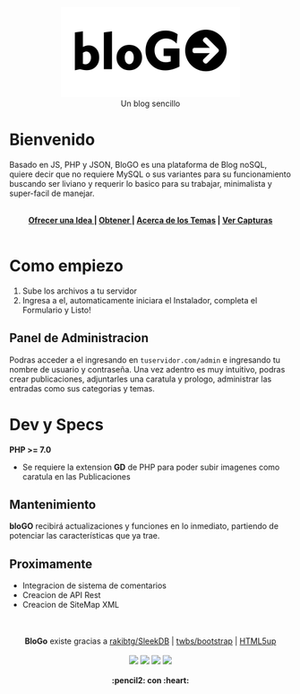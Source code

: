 
<p align="center">
<img src="https://raw.githubusercontent.com/gusgeek/bloGo/produccion/admin/assets/img/logo.svg">
  <br>
  Un blog sencillo
</p>

# Bienvenido

Basado en JS, PHP y JSON, BloGO es una plataforma de Blog noSQL, quiere decir que no requiere MySQL o sus variantes para su funcionamiento buscando ser liviano y requerir lo basico para su trabajar, minimalista y super-facil de manejar.
<br><br>
<p align="center">
<strong>
<a href="https://github.com/gusgeek/bloGo-app/issues/new"> Ofrecer una Idea </a> | <a href="https://github.com/gusgeek/bloGo-app/releases/latest"> Obtener </a> | <a href="https://github.com/gusgeek/bloGo-thm"> Acerca de los Temas</a> | <a href="https://github.com/gusgeek/bloGo-app/tree/Artworks/Capturas">Ver Capturas</a>
  </strong>
<br><br>
</p>

# Como empiezo
1) Sube los archivos a tu servidor
2) Ingresa a el, automaticamente iniciara el Instalador, completa el Formulario y Listo!

## Panel de Administracion
Podras acceder a el ingresando en ```tuservidor.com/admin``` e ingresando tu nombre de usuario y contraseña.
Una vez adentro es muy intuitivo, podras crear publicaciones, adjuntarles una caratula y prologo, administrar las entradas como sus categorias y temas. 

# Dev y Specs

**PHP >= 7.0** 
  - Se requiere la extension **GD** de PHP para poder subir imagenes como caratula en las Publicaciones
 
## Mantenimiento

 **bloGO** recibirá actualizaciones y funciones en lo inmediato, partiendo de potenciar las características que ya trae. 
 
## Proximamente
- Integracion de sistema de comentarios
- Creacion de API Rest
- Creacion de SiteMap XML

<p align="center">
  <br><br>
  <strong>BloGo</strong> existe gracias a <a href="https://github.com/rakibtg/SleekDB">rakibtg/SleekDB</a> | <a href="https://github.com/twbs/bootstrap">twbs/bootstrap</a> | <a href="https://html5up.net/">HTML5up</a>
  <br><br>
    <img src="https://img.shields.io/github/downloads/gusgeek/bloGo-app/total">  
    <img src="https://img.shields.io/github/v/release/gusgeek/bloGo-app">  
    <img src="https://img.shields.io/github/release-date/gusgeek/bloGo-app">  
    <img src="https://img.shields.io/github/languages/code-size/gusgeek/bloGo-app">
  <br><br>
  <strong>:pencil2: con :heart:</strong>
</p>


